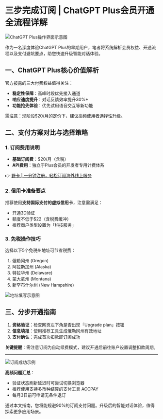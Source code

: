 # 三步完成订阅 | ChatGPT Plus会员开通全流程详解

![ChatGPT Plus操作界面示意图](https://bbtdd.com/wp-content/uploads/img/8825504107.webp)

作为一名深度体验ChatGPT Plus的早期用户，笔者将系统解析会员权益、开通流程以及支付避坑要点，助您快速升级智能对话体验。

## 一、ChatGPT Plus核心价值解析
官方披露的三大付费权益值得关注：
- **稳定性保障**：高峰时段优先接入通道
- **响应速度提升**：对话反馈效率提升30%+
- **功能抢先体验**：优先试用语音交互等新功能

需注意：现阶段$20/月的定价下，建议高频使用者选择性升级。

## 二、支付方案对比与选择策略
### 1. 订阅费用说明
- **基础订阅费**：$20/月（含税）
- **API费用**：独立于Plus会员的开发者专用计费体系

👉 [野卡 | 一分钟注册，轻松订阅海外线上服务](https://bbtdd.com/yeka)

### 2. 信用卡准备要点
推荐使用**支持国际支付的虚拟信用卡**，注意需满足：
- 开通3D验证
- 额度不低于$22（含税费缓冲）
- 推荐商户类型设置为「科技服务」

### 3. 免税操作技巧
选择以下5个免税州地址可节省税费：
1. 俄勒冈州 (Oregon)
2. 阿拉斯加州 (Alaska)
3. 特拉华州 (Delaware)
4. 蒙大拿州 (Montana) 
5. 新罕布什尔州 (New Hampshire)

![地址填写示意图](https://bbtdd.com/wp-content/uploads/img/08829324893.webp)

## 三、分步开通指南
1. **资格验证**：检查网页左下角是否出现「Upgrade plan」按钮
2. **信息填报**：使用推荐工具生成俄勒冈州有效地址
3. **支付确认**：完成首次扣款即订阅成功

**关键提醒**：需注意订阅为自动续费模式，建议开通后前往账户设置调整扣款周期。

---

![订阅成功示例](https://bbtdd.com/wp-content/uploads/img/811030404354320.webp)

**高频问题汇总**：
- 验证状态刷新延迟时可尝试切换浏览器
- 推荐使用支持多币种结算的支付工具 ACCPAY
- 每月3日前可申请无条件退订

通过本文指南，您将能规避90%的订阅支付问题。升级后的智能对话体验，值得探索更多应用场景。